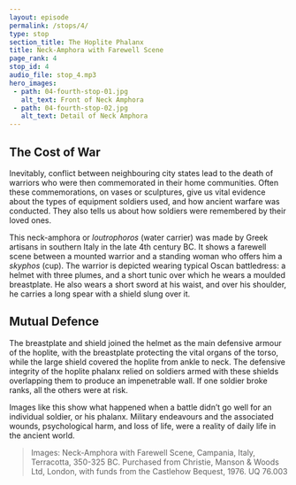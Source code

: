 ```yaml
---
layout: episode
permalink: /stops/4/
type: stop
section_title: The Hoplite Phalanx 
title: Neck-Amphora with Farewell Scene 
page_rank: 4
stop_id: 4
audio_file: stop_4.mp3
hero_images:
 - path: 04-fourth-stop-01.jpg
   alt_text: Front of Neck Amphora
 - path: 04-fourth-stop-02.jpg
   alt_text: Detail of Neck Amphora
---
```


## The Cost of War
Inevitably, conflict between neighbouring city states lead to the death of warriors who were then commemorated in their home communities. Often these commemorations, on vases or sculptures, give us vital evidence about the types of equipment soldiers used, and how ancient warfare was conducted. They also tells us about how soldiers were remembered by their loved ones. 

This neck-amphora or <i>loutrophoros</i> (water carrier) was made by Greek artisans in southern Italy in the late 4th century BC. It shows a farewell scene between a mounted warrior and a standing woman who offers him a <i>skyphos</i> (cup). The warrior is depicted wearing typical Oscan battledress: a helmet with three plumes, and a short tunic over which he wears a moulded breastplate. He also wears a short sword at his waist, and over his shoulder, he carries a long spear with a shield slung over it. 

## Mutual Defence
The breastplate and shield joined the helmet as the main defensive armour of the hoplite, with the breastplate protecting the vital organs of the torso, while the large shield covered the hoplite from ankle to neck. The defensive integrity of the hoplite phalanx relied on soldiers armed with these shields overlapping them to produce an impenetrable wall. If one soldier broke ranks, all the others were at risk. 

Images like this show what happened when a battle didn’t go well for an individual soldier, or his phalanx. Military endeavours and the associated wounds, psychological harm, and loss of life, were a reality of daily life in the ancient world. 

> Images: Neck-Amphora with Farewell Scene, Campania, Italy, Terracotta, 350-325 BC. Purchased from Christie, Manson & Woods Ltd, London, with funds from the Castlehow Bequest, 1976. UQ  76.003
